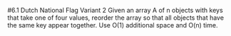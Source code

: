#6.1 Dutch National Flag Variant 2
Given an array A of n objects with keys that take one of four values, reorder the array so that all objects that have
the same key appear together.  Use O(1) additional space and O(n) time.